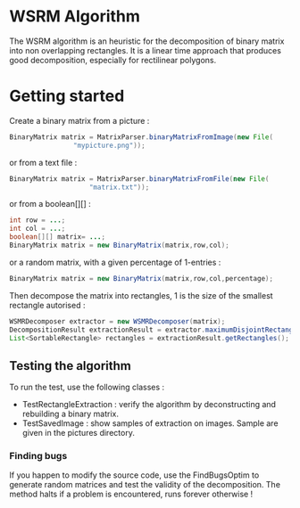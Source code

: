 # WSRM Algorithm 

The WSRM algorithm is an heuristic for the decomposition of binary matrix into non overlapping rectangles. It is a linear time approach
that produces good decomposition, especially for rectilinear polygons.


# Getting started

Create a binary matrix from a picture :
```java
BinaryMatrix matrix = MatrixParser.binaryMatrixFromImage(new File(
				"mypicture.png"));

```
or from a text file :
```java
BinaryMatrix matrix = MatrixParser.binaryMatrixFromFile(new File(
					"matrix.txt"));
```

or from a boolean[][] :
```java
int row = ...;
int col = ...;
boolean[][] matrix= ...;
BinaryMatrix matrix = new BinaryMatrix(matrix,row,col);
```

or a random matrix, with a given percentage of 1-entries :
```java
BinaryMatrix matrix = new BinaryMatrix(matrix,row,col,percentage);
```


Then decompose the matrix into rectangles, 1 is the size of the smallest rectangle autorised :
```java
WSMRDecomposer extractor = new WSMRDecomposer(matrix);
DecompositionResult extractionResult = extractor.maximumDisjointRectangles(1);
List<SortableRectangle> rectangles = extractionResult.getRectangles();
```


## Testing the algorithm

To run the test, use the following classes :

* TestRectangleExtraction : verify the algorithm by deconstructing and rebuilding a binary matrix.
* TestSavedImage : show samples of extraction on images. Sample are given in the pictures directory.

### Finding bugs

If you happen to modify the source code, use the FindBugsOptim to generate random matrices and test the validity of the decomposition. The method halts if a problem is encountered, runs forever otherwise !